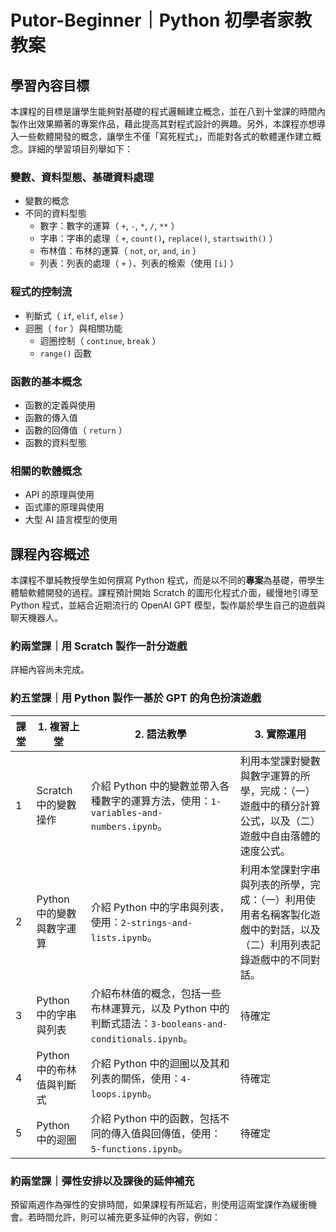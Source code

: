 # Putor-Beginner｜Python 初學者家教教案

## 學習內容目標

本課程的目標是讓學生能夠對基礎的程式邏輯建立概念，並在八到十堂課的時間內製作出效果顯著的專案作品，藉此提高其對程式設計的興趣。另外，本課程亦想導入一些軟體開發的概念，讓學生不僅「寫死程式」，而能對各式的軟體運作建立概念。詳細的學習項目列舉如下：

### 變數、資料型態、基礎資料處理

- 變數的概念
- 不同的資料型態
    - 數字：數字的運算（ `+`, `-`, `*`, `/`, `**` ）
    - 字串：字串的處理（ `+`, `count()`****,**** `replace()`, `startswith()` ）
    - 布林值：布林的運算（ `not`, `or`, `and`, `in` ）
    - 列表：列表的處理（ `+` ）、列表的檢索（使用 `[i]` ）

### 程式的控制流

- 判斷式（ `if`, `elif`, `else` ）
- 迴圈（ `for` ）與相關功能
    - 迴圈控制（ `continue`, `break` ）
    - `range()` 函數

### 函數的基本概念

- 函數的定義與使用
- 函數的傳入值
- 函數的回傳值（ `return` ）
- 函數的資料型態

### 相關的軟體概念

- API 的原理與使用
- 函式庫的原理與使用
- 大型 AI 語言模型的使用

## 課程內容概述

本課程不單純教授學生如何撰寫 Python 程式，而是以不同的**專案**為基礎，帶學生體驗軟體開發的過程。課程預計開始 Scratch 的圖形化程式介面，緩慢地引導至 Python 程式，並結合近期流行的 OpenAI GPT 模型，製作屬於學生自己的遊戲與聊天機器人。

### 約兩堂課｜用 Scratch 製作一計分遊戲

詳細內容尚未完成。

### 約五堂課｜用 Python 製作一基於 GPT 的角色扮演遊戲

| 課堂 | 1. 複習上堂 | 2. 語法教學 | 3. 實際運用 | 
| --- | --- | --- | --- | 
| 1 | Scratch 中的變數操作 | 介紹 Python 中的變數並帶入各種數字的運算方法，使用：`1-variables-and-numbers.ipynb`。| 利用本堂課對變數與數字運算的所學，完成：（一）遊戲中的積分計算公式，以及（二）遊戲中自由落體的速度公式。 | 
| 2 | Python 中的變數與數字運算 | 介紹 Python 中的字串與列表，使用：`2-strings-and-lists.ipynb`。 | 利用本堂課對字串與列表的所學，完成：（一）利用使用者名稱客製化遊戲中的對話，以及（二）利用列表記錄遊戲中的不同對話。 |
| 3 | Python 中的字串與列表 | 介紹布林值的概念，包括一些布林運算元，以及 Python 中的判斷式語法：`3-booleans-and-conditionals.ipynb`。 | 待確定 |
| 4 | Python 中的布林值與判斷式 | 介紹 Python 中的迴圈以及其和列表的關係，使用：`4-loops.ipynb`。 | 待確定 |
| 5 | Python 中的迴圈 | 介紹 Python 中的函數，包括不同的傳入值與回傳值，使用：`5-functions.ipynb`。 | 待確定 |

### 約兩堂課｜彈性安排以及課後的延伸補充

預留兩週作為彈性的安排時間，如果課程有所延宕，則使用這兩堂課作為緩衝機會。若時間允許，則可以補充更多延伸的內容，例如：